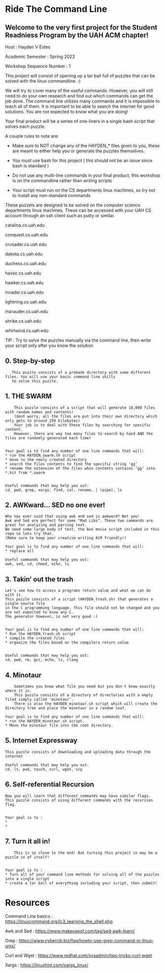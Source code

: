 ﻿# Ride The Command Line
## Welcome to the very first project for the Student Readniess Program by the UAH ACM chapter!

Host : Hayden V Estes

Academic Semester : Spring 2023

Workshop Sequence Number : 1


This project will consist of opening up a tar ball full of puzzles that can be solved with the linux commandline. :)


We will try to cover many of the useful commands. However, you will still need to do your own research and find out which commands can get the job done. The command line utilizes many commands and it is impossible to teach all of them. It is important to be able to search the internet for good solutions. You are not expected to know what you are doing!


Your final product will be a series of one-liners in a single bash script that solves each puzzle. 


A couple rules to note are:
* Make sure to NOT change any of the HAYDEN_* files given to you, these are meant to either help you or generate the puzzles themselves.


* You must use bash for this project ( this should not be an issue since bash is standard )


* Do not use any multi-line commands in your final product, this workshop is on the commandline rather than writing scripts


* Your script must run on the CS departments linux machines, so try not to install any non-standard commands


These puzzels are designed to be solved on the computer science departments linux machines.
These can be accessed with your UAH CS account through an ssh client such as putty or similar.


 catalina.cs.uah.edu
 
 conquest.cs.uah.edu
    
   crusader.cs.uah.edu
   
   dakota.cs.uah.edu
   
   duchess.cs.uah.edu
    
   havoc.cs.uah.edu
    
   hawker.cs.uah.edu
    
   invader.cs.uah.edu
    
   lightning.cs.uah.edu
    
   marauder.cs.uah.edu
    
   shrike.cs.uah.edu
    
   whirlwind.cs.uah.edu
    

TIP : Try to solve the puzzles manually via the command line, then write your script only after you know the solution

## 0. Step-by-step

       This puzzle consists of a premade directory with some different files. You will use your basic command line skills
       to solve this puzzle. 

## 1. THE SWARM
        
        This puzzle consists of a script that will generate 10,000 files with random names and contents! 
        (dont worry, all the files are put into their own directory which only gets to around 250 kilobytes) 
        Your job is to deal with these files by searching for specific content. 
        However, there are way too many files to search by hand AND the files are randomly generated each time!


    Your goal is to find any number of one line commands that will:
    * run the HAYDEN_swarm.sh script
    * move to the newly created directory
    * search the files contents to find the specific string ‘gg’ 
    * rename the extension of the files whos contents contains ‘gg’ into *.hit from *.swarm


    Useful commands that may help you out:
    cd, pwd, grep, xargs, find, cat, rename, | (pipe), ls


## 2. AWKward... SED no one ever!


    Who has ever said that using awk and sed is awkward? Not you! 
    Awk and Sed are perfect for some "Mad Libs". These two commands are great for analyzing and parsing text. 
    We need some large body of text, the bee movie script included in this repo so lets try that.
    (Make sure to keep your creative writing ACM friendly!)
    
    Your goal is to find any number of one line commands that will:
    * replace all 

    Useful commands that may help you out:
    awk, sed, cd, chmod, echo, ls


## 3. Takin’ out the trash


    Let's see how to access a programs return value and what we can do with it.
    This puzzle consists of a script (HAYDEN_trash.sh) that generates a single source file 
    in the C programming language. This file should not be changed and you are not expected to know any C. 
    The generator however… is not very good :(


    Your goal is to find any number of one line commands that will:
    * Run the HAYDEN_trash.sh script
    * compile the created files
    * organize the files based on the compilers return value


    Useful commands that may help you out:
    cd, pwd, rm, gcc, echo, ls, clang


## 4. Minotaur


        Sometimes you know what file you need but you don't know exactly where it is.
        This puzzle consists of a directory of directories with a empty filed simply called 'minotaur'.
        There is also the HAYDEN_minotaur.sh script which will create the directory tree and place the minotaur in a random leaf.

    Your goal is to find any number of one line commands that will:
    * run the HAYDEN_minotaur.sh script.
    * Move the minotaur file into the root directory.


## 5. Internet Expressway


    This puzzle consists of downloading and uploading data through the internet

    Useful commands that may help you out:
    cd, ls, pwd, touch, curl, wget, scp
    
## 6. Self-referential Recursion

    Now you will learn that different commands may have similar flags.
    This puzzle consists of using different commands with the recursion flag.
    
    
    Your goal is to :
    * 
    *

## 7. Turn it all in!

        This is so close to the end! But turning this project in may be a puzzle in of itself! 


    Your goal is to :
    * Turn all of your command line methods for solving all of the puzzles into a single script
    * create a tar ball of everything including your script, then submit!


# Resources

Command Line basics :
https://linuxcommand.org/lc3_learning_the_shell.php

Awk and Sed :
https://www.makeuseof.com/tag/sed-awk-learn/

Grep :
https://www.cyberciti.biz/faq/howto-use-grep-command-in-linux-unix/

Curl and Wget : 
https://www.redhat.com/sysadmin/tips-tricks-curl-wget

Xargs : 
https://linuxhint.com/xargs_linux/

